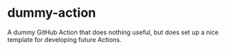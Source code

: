 # dummy-action

A dummy GitHub Action that does nothing useful, but does set up a nice template
for developing future Actions.
